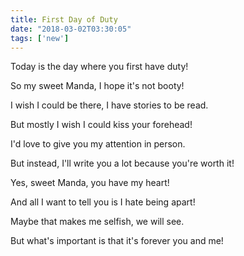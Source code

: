 ```yaml
---
title: First Day of Duty
date: "2018-03-02T03:30:05"
tags: ['new']
---
```


Today is the day where you first have duty! 

So my sweet Manda, I hope it's not booty!

I wish I could be there, I have stories to be read.

But mostly I wish I could kiss your forehead!

I'd love to give you my attention in person.

But instead, I'll write you a lot because you're worth it!

Yes, sweet Manda, you have my heart!

And all I want to tell you is I hate being apart!

Maybe that makes me selfish, we will see.

But what's important is that it's forever you and me!